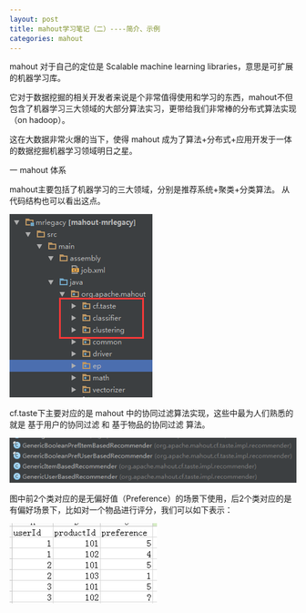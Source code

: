 ```yaml
---
layout: post
title: mahout学习笔记（二）----简介、示例
categories: mahout
---
```


mahout 对于自己的定位是 Scalable machine learning libraries，意思是可扩展的机器学习库。

它对于数据挖掘的相关开发者来说是个非常值得使用和学习的东西，mahout不但包含了机器学习三大领域的大部分算法实习，更带给我们非常棒的分布式算法实现（on hadoop）。


这在大数据非常火爆的当下，使得 mahout 成为了算法+分布式+应用开发于一体的数据挖掘机器学习领域明日之星。

一 mahout 体系

mahout主要包括了机器学习的三大领域，分别是推荐系统+聚类+分类算法。
从代码结构也可以看出这点。

![123](/asserts/imgs/mahout/m-2-1.png)

cf.taste下主要对应的是 mahout 中的协同过滤算法实现，这些中最为人们熟悉的就是 基于用户的协同过滤 和 基于物品的协同过滤 算法。

![123](/asserts/imgs/mahout/m-2-2.png)

图中前2个类对应的是无偏好值（Preference）的场景下使用，后2个类对应的是有偏好场景下，比如对一个物品进行评分，我们可以如下表示：

![123](/asserts/imgs/mahout/m-2-3.png)

